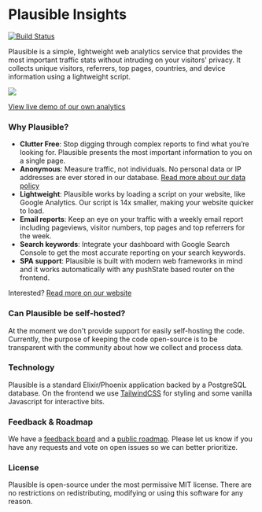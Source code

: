 # Plausible Insights

[![Build Status](https://travis-ci.org/plausible-insights/plausible.svg?branch=master)](https://travis-ci.org/plausible-insights/plausible)

Plausible is a simple, lightweight web analytics service that provides the most
important traffic stats without intruding on your visitors' privacy. It collects
unique visitors, referrers, top pages, countries, and device information using a
lightweight script.

![](https://i.ibb.co/wzWYMYb/screenshot.png)

[View live demo of our own analytics](https://plausible.io/plausible.io)

### Why Plausible?

- **Clutter Free**: Stop digging through complex reports to find what you’re looking for. Plausible presents the most important information to you on a single page.
- **Anonymous**: Measure traffic, not individuals. No personal data or IP addresses are ever stored in our database. [Read more about our data policy](https://plausible.io/data-policy)
- **Lightweight**: Plausible works by loading a script on your website, like Google Analytics. Our script is 14x smaller, making your website quicker to load.
- **Email reports**: Keep an eye on your traffic with a weekly email report including pageviews, visitor numbers, top pages and top referrers for the week.
- **Search keywords**: Integrate your dashboard with Google Search Console to get the most accurate reporting on your search keywords.
- **SPA support**: Plausible is built with modern web frameworks in mind and it works automatically with any pushState based router on the frontend.

Interested? [Read more on our website](https://plausible.io)

### Can Plausible be self-hosted?

At the moment we don't provide support for easily self-hosting the code. Currently, the purpose of
keeping the code open-source is to be transparent with the community about how we
collect and process data.

### Technology

Plausible is a standard Elixir/Phoenix application backed by a PostgreSQL database. On the frontend we use
[TailwindCSS](https://tailwindcss.com/) for styling and some vanilla Javascript for interactive bits.

### Feedback & Roadmap

We have a [feedback board](https://feedback.plausible.io/) and a [public roadmap](https://feedback.plausible.io/roadmap).
Please let us know if you have any requests and vote on open issues so we can better prioritize.

### License

Plausible is open-source under the most permissive MIT license. There are no restrictions on redistributing,
modifying or using this software for any reason.

